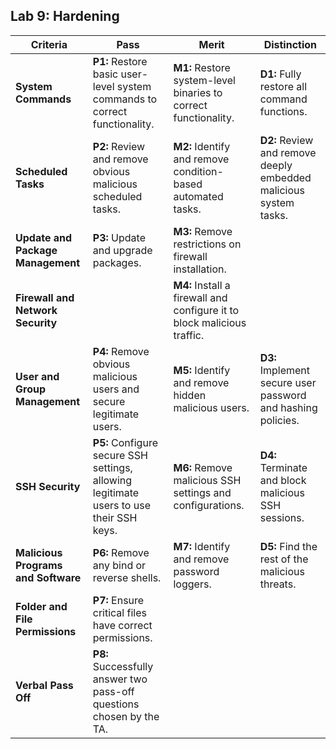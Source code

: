 ## Lab 9: Hardening

| **Criteria** | **Pass** | **Merit** | **Distinction** |
|------|--------------------------------------|--------------------------------------|--------------------------------------|
| **System Commands** | **P1:** Restore basic user-level system commands to correct functionality. | **M1:** Restore system-level binaries to correct functionality.    | **D1:** Fully restore all command functions. |
| **Scheduled Tasks** | **P2:** Review and remove obvious malicious scheduled tasks. | **M2:** Identify and remove condition-based automated tasks. | **D2:** Review and remove deeply embedded malicious system tasks. |
| **Update and Package Management** | **P3:** Update and upgrade packages. |  **M3:** Remove restrictions on firewall installation. | |
| **Firewall and Network Security** | | **M4:** Install a firewall and configure it to block malicious traffic.   |  |
| **User and Group Management** | **P4:** Remove obvious malicious users and secure legitimate users.  | **M5:** Identify and remove hidden malicious users.  | **D3:** Implement secure user password and hashing policies. |
| **SSH Security** | **P5:** Configure secure SSH settings, allowing legitimate users to use their SSH keys.  | **M6:** Remove malicious SSH settings and configurations.| **D4:** Terminate and block malicious SSH sessions. |
| **Malicious Programs and Software** | **P6:** Remove any bind or reverse shells. | **M7:** Identify and remove password loggers.  | **D5:** Find the rest of the malicious threats. |
| **Folder and File Permissions** | **P7:** Ensure critical files have correct permissions.  |  |  |
| **Verbal Pass Off** | **P8:** Successfully answer two pass-off questions chosen by the TA. |  |  |
